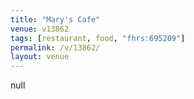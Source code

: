 ```yaml
---
title: "Mary's Cafe"
venue: v13862
tags: [restaurant, food, "fhrs:695209"]
permalink: /v/13862/
layout: venue
---
```

null